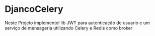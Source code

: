 # DjancoCelery
Neste Projeto implementei lib JWT para autenticação de usuario e  um serviço de mensageria utilizando Celery e Redis como broker
